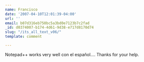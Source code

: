 ```yaml
---
name: Francisco
date: '2007-04-10T12:01:39-04:00'
url: ''
email: b07d316eb750bc5a3bd0e7123b7c2fad
_id: d0374007-b174-4d61-9d38-e717d8170d74
slug: "/its_all_text_v06/"
template: comment

---
```


Notepad++ works very well con el español....
Thanks for your help.
